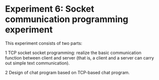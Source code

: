 # Experiment 6: Socket communication programming experiment
This experiment consists of two parts:

1 TCP socket socket programming: realize the basic communication function between client and server (that is, a client and a server can carry out simple text communication).

2 Design of chat program based on TCP-based chat program.
